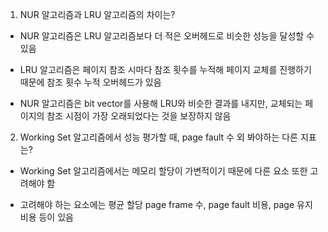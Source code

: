 1. NUR 알고리즘과 LRU 알고리즘의 차이는?

- NUR 알고리즘은 LRU 알고리즘보다 더 적은 오버헤드로 비슷한 성능을 달성할 수 있음

- LRU 알고리즘은 페이지 참조 시마다 참조 횟수를 누적해 페이지 교체를 진행하기 때문에 참조 횟수 누적 오버헤드가 있음

- NUR 알고리즘은 bit vector를 사용해 LRU와 비슷한 결과를 내지만, 교체되는 페이지의 참조 시점이 가장 오래되었다는 것을 보장하지 않음

2. Working Set 알고리즘에서 성능 평가할 때, page fault 수 외 봐야하는 다른 지표는?

- Working Set 알고리즘에서는 메모리 할당이 가변적이기 때문에 다른 요소 또한 고려해야 함

- 고려해야 하는 요소에는 평균 할당 page frame 수, page fault 비용, page 유지 비용 등이 있음
